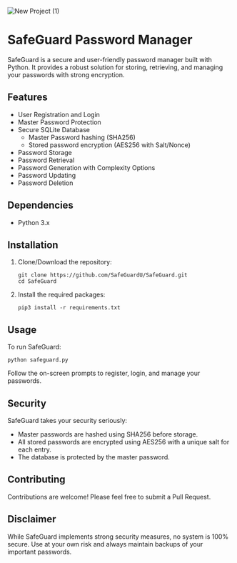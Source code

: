 ![New Project (1)](https://github.com/user-attachments/assets/2042893c-0ed4-47ad-acb0-1fc51e6aa45c)  

# SafeGuard Password Manager

SafeGuard is a secure and user-friendly password manager built with Python. It provides a robust solution for storing, retrieving, and managing your passwords with strong encryption.

## Features

- User Registration and Login
- Master Password Protection
- Secure SQLite Database
  - Master Password hashing (SHA256)
  - Stored password encryption (AES256 with Salt/Nonce)
- Password Storage
- Password Retrieval
- Password Generation with Complexity Options
- Password Updating
- Password Deletion

## Dependencies

- Python 3.x

## Installation

1. Clone/Download the repository:
   ```
   git clone https://github.com/SafeGuardU/SafeGuard.git
   cd SafeGuard
   ```

2. Install the required packages:
   ```
   pip3 install -r requirements.txt
   ```

## Usage

To run SafeGuard:

```
python safeguard.py
```

Follow the on-screen prompts to register, login, and manage your passwords.

## Security

SafeGuard takes your security seriously:

- Master passwords are hashed using SHA256 before storage.
- All stored passwords are encrypted using AES256 with a unique salt for each entry.
- The database is protected by the master password.

## Contributing

Contributions are welcome! Please feel free to submit a Pull Request.

## Disclaimer

While SafeGuard implements strong security measures, no system is 100% secure. Use at your own risk and always maintain backups of your important passwords.
